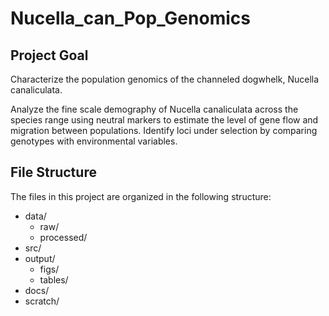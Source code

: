 # Nucella_can_Pop_Genomics

## Project Goal

Characterize the population genomics of the channeled dogwhelk, Nucella canaliculata. 

Analyze the fine scale demography of Nucella canaliculata across the species range using neutral markers to estimate the level of gene flow and migration between populations. Identify loci under selection by comparing genotypes with environmental variables.

## File Structure

The files in this project are organized in the following structure:
 - data/
     - raw/
     - processed/
 - src/
 - output/
     - figs/
     - tables/
 - docs/
 - scratch/
